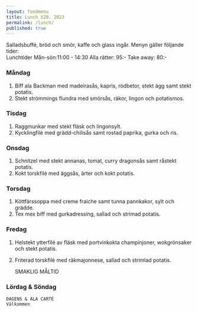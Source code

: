 ```yaml
---
layout: foodmenu
title: Lunch V20. 2023
permalink: /lunch/
published: true
---
```

Salladsbuffé, bröd och smör, kaffe och glass ingår.
Menyn gäller följande tider:  
Lunchtider  Mån-sön:11:00 - 14:30
Alla rätter: 95:- Take away: 80:-
                                
### Måndag

1. Biff ala Backman med madeirasås, kapris, rödbetor, stekt ägg samt stekt potatis.
2. Stekt strömmings flundra med smörsås, räkor, lingon och potatismos.

### Tisdag
1. Raggmunkar med stekt fläsk och lingonsylt.
2. Kycklingfilé med grädd-chilisås samt rostad paprika, gurka och ris.

### Onsdag
1. Schnitzel med stekt annanas, tomat, curry dragonsås samt råstekt potatis.
2. Kokt torskfilé med äggsås, ärter och kokt potatis.

### Torsdag
1. Köttfärssoppa med creme fraiche samt tunna pannkakor, sylt och grädde. 
2. Tex mex biff med gurkadressing, sallad och strimad potatis.

### Fredag  
1. Helstekt ytterfilé av fläsk med portvinkokta champinjoner, wokgrönsaker och stekt potatis.
2. Friterad torskfilé med räkmajonnese, sallad och strimlad potatis.
 

     SMAKLIG MÅLTID
  
  ### Lördag & Söndag 
    DAGENS & ALA CARTÈ
    Välkommen
    
       
    

   
    
   
     
